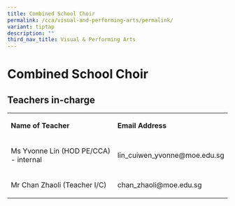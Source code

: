 ```yaml
---
title: Combined School Choir
permalink: /cca/visual-and-performing-arts/permalink/
variant: tiptap
description: ""
third_nav_title: Visual & Performing Arts
---
```

<h1>Combined School Choir</h1>
<p></p>
<h2>Teachers in-charge</h2>
<table style="minWidth: 50px">
<colgroup>
<col>
<col>
</colgroup>
<tbody>
<tr>
<td rowspan="1" colspan="1">
<p><strong>Name of Teacher</strong>
</p>
</td>
<td rowspan="1" colspan="1">
<p><strong>Email Address</strong>
</p>
</td>
</tr>
<tr>
<td rowspan="1" colspan="1">
<p>Ms Yvonne Lin (HOD PE/CCA) - internal</p>
</td>
<td rowspan="1" colspan="1">
<p><a rel="noopener noreferrer nofollow" target="_blank">lin_cuiwen_yvonne@moe.edu.sg</a>
</p>
</td>
</tr>
<tr>
<td rowspan="1" colspan="1">
<p>Mr Chan Zhaoli (Teacher I/C)</p>
</td>
<td rowspan="1" colspan="1">
<p><a rel="noopener noreferrer nofollow" target="_blank">chan_zhaoli@moe.edu.sg</a>
</p>
</td>
</tr>
</tbody>
</table>
<p></p>